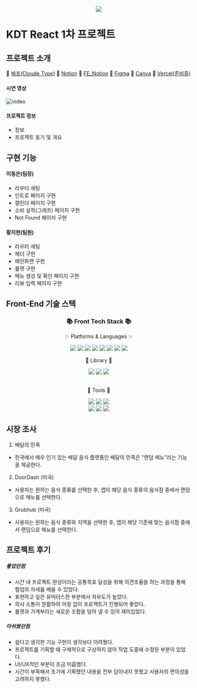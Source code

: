 <div align=center>
	<img src="https://capsule-render.vercel.app/api?type=waving&color=auto&height=200&section=header&text=food-roulette!&fontSize=90" />	
</div>

# KDT React 1차 프로젝트

## 프로젝트 소개

🔗 [배포(Cloude Type)](https://web-food-roulette-rt92alkjme1ys.sel4.cloudtype.app/)
🔗 [Notion](https://orchid-carpet-4d1.notion.site/1-5a4803f1d9fa47589ad95ee06e7c7dbd)
🔗 [FE_Notion](https://orchid-carpet-4d1.notion.site/FE-a254b8da3ec14ecbb0f5f070599e81a6)
🔗 [Figma](https://www.figma.com/file/f6eZH5AMFETsVi7rraPMmL/Untitled?type=design&node-id=0%3A1&t=PNFMKNQ8rN3gToUo-1)
🔗 [Canva](https://www.canva.com/design/DAFn7epFDNc/yS3NMGHExnrP95tK7zTr0Q/view?utm_content=DAFn7epFDNc&utm_campaign=share_your_design&utm_medium=link&utm_source=shareyourdesignpanel)
🔗 [Vercel(준비중)](https://)

<h4>시연 영상</h4>

![video]

<h4>프로젝트 정보</h4>

- 정보
- 프로젝트 동기 및 개요

## 구현 기능

#### 이동은(팀장)
- 라우터 세팅
- 인트로 페이지 구현
- 캘린더 페이지 구현
- 소비 실적(그래프) 페이지 구현
- Not Found 페이지 구현

#### 황지현(팀원)
- 라우터 세팅
- 헤더 구현
- 메인화면 구현
- 룰렛 구현
- 메뉴 생성 및 확인 페이지 구현
- 리뷰 입력 페이지 구현

## Front-End 기술 스택

<div align=center>
	<h3>📚 Front Tech Stack 📚</h3>
	<p>✨ Platforms & Languages ✨</p>
</div>
<div align="center">
	<img src="https://img.shields.io/badge/React-61DAFB?style=flat&logo=react&logoColor=white" />
	<img src="https://img.shields.io/badge/ReactRouter-CA4245?style=flat&logo=reactrouter&logoColor=white" />
	<img src="https://img.shields.io/badge/axios-5A29E4?style=flat&logo=axios&logoColor=white" />
	<img src="https://img.shields.io/badge/JavaScript-F7DF1E?style=flat&logo=JavaScript&logoColor=white" />
	<img src="https://img.shields.io/badge/StyledComponents-DB7093?style=flat&logo=styledcomponents&logoColor=white" />
	<img src="https://img.shields.io/badge/tailwindcss-06B6D4?style=flat&logo=tailwindcss&logoColor=white" />
	<img src="https://img.shields.io/badge/CSS3-1572B6?style=flat&logo=CSS3&logoColor=white" />
	<img src="https://img.shields.io/badge/HTML5-E34F26?style=flat&logo=HTML5&logoColor=white" />
	<br />
	<p>🔎 Library 🔎</p>
	<img src="https://img.shields.io/badge/chart-NivoChart-f6684c?style=flat&logoColor=white" />
	<img src="https://img.shields.io/badge/calendar-ReactCalendar-61DAFB?style=flat&logoColor=white" /> 
	<img src="https://img.shields.io/badge/design-Antdesign-43B02A?style=flat&logoColor=white" />
</div>
<br />
<div align=center>
	<p>🔧 Tools 🔧</p>
	<img src="https://img.shields.io/badge/Visual%20Studio%20Code-007ACC?style=flat&logo=VisualStudioCode&logoColor=white" />
	<img src="https://img.shields.io/badge/Prettier-F7B93E?style=flat&logo=Prettier&logoColor=white" />
	<img src="https://img.shields.io/badge/Eslint-4B32C3?style=flat&logo=eslint&logoColor=white" />
  <br />
	<img src="https://img.shields.io/badge/GitHub-181717?style=flat&logo=GitHub&logoColor=white" />
	<img src="https://img.shields.io/badge/slack-4A154B?style=flat&logo=slack&logoColor=white" />
	<img src="https://img.shields.io/badge/notion-000000?style=flat&logo=notion&logoColor=white" />
</div>

## 시장 조사

1. 배달의 민족
- 한국에서 매우 인기 있는 배달 음식 플랫폼인 배달의 민족은 "랜덤 메뉴"라는 기능을 제공한다.

2. DoorDash (미국)
- 사용자는 원하는 음식 종류를 선택한 후, 앱이 해당 음식 종류의 음식점 중에서 랜덤으로 메뉴를 선택한다.

3. Grubhub (미국)
- 사용자는 원하는 음식 종류와 지역을 선택한 후, 앱이 해당 기준에 맞는 음식점 중에서 랜덤으로 메뉴를 선택한다.

## 프로젝트 후기

##### 좋았던점

- 시간 내 프로젝트 완성이라는 공통목표 달성을 위해 의견조율을 하는 과정을 통해 협업의 자세를 배울 수 있었다.
- 표현하고 싶은 유머러스한 부분에서 자유도가 높았다.
- 의사 소통이 원활하여 마찰 없이 프로젝트가 진행되어 좋았다.
- 룰렛과 가계부라는 새로운 조합을 담아 낼 수 있어 재미있었다.

##### 아쉬웠던점

- 쉽다고 생각한 기능 구현이 생각보다 어려웠다.
- 프로젝트를 기획할 때 구체적으로 구상하지 않아 작업 도중에 수정된 부분이 있었다.
- UI/UX적인 부분이 조금 미흡했다.
- 시간이 부족해서 초기에 기획했던 내용을 전부 담아내지 못했고 사용자의 편의성을 고려하지 못했다.

<!-- Video Refernces -->

[video]: /public/video/testing_teamC.gif